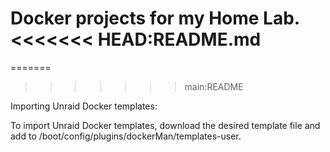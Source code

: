 Docker projects for my Home Lab.
<<<<<<< HEAD:README.md
================================
=======
>>>>>>> main:README

Importing Unraid Docker templates:

To import Unraid Docker templates, download the desired template file and add to 
/boot/config/plugins/dockerMan/templates-user.
